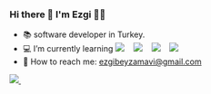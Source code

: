 ### Hi there 👋 I'm Ezgi :woman_technologist:
 
<!--
**ezgimav/ezgimav** is a ✨ _special_ ✨ repository because its `README.md` (this file) appears on your GitHub profile.
-->

- :books: software developer in Turkey.
- :computer: I’m currently learning <img src="https://img.shields.io/badge/Java-ED8B00?style=for-the-badge&logo=java&logoColor=white" />
  </a>&nbsp;&nbsp; <img src="https://img.shields.io/badge/HTML-239120?style=for-the-badge&logo=html5&logoColor=white" /> </a>&nbsp;&nbsp; <img src="https://img.shields.io/badge/CSS-239120?&style=for-the-badge&logo=css3&logoColor=white" /> </a>&nbsp;&nbsp;  <img src="https://img.shields.io/badge/JavaScript-F7DF1E?style=for-the-badge&logo=javascript&logoColor=black" /> </a>&nbsp;&nbsp; 
- :e-mail: How to reach me:
ezgibeyzamavi@gmail.com
 <a href="https://www.linkedin.com/in/ezgi-mavi/">
    <img src="https://img.shields.io/badge/linkedin-%230077B5.svg?&style=for-the-badge&logo=linkedin&logoColor=white" />
  </a>&nbsp;&nbsp;  
 
